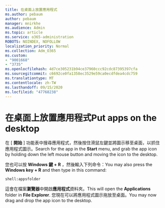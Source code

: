 ```yaml
---
title: 在桌面上放置應用程式
ms.author: pebaum
author: pebaum
manager: mnirkhe
ms.audience: Admin
ms.topic: article
ms.service: o365-administration
ROBOTS: NOINDEX, NOFOLLOW
localization_priority: Normal
ms.collection: Adm_O365
ms.custom:
- "9001668"
- "3735"
ms.openlocfilehash: 4d7ce305231b94ce37960ccc92cdc87395397cfa
ms.sourcegitcommit: c6692ce0fa1358ec3529e59ca0ecdfdea4cdc759
ms.translationtype: MT
ms.contentlocale: zh-TW
ms.lasthandoff: 09/15/2020
ms.locfileid: "47768238"
---
```

# <a name="put-apps-on-the-desktop"></a><span data-ttu-id="7ad2e-102">在桌面上放置應用程式</span><span class="sxs-lookup"><span data-stu-id="7ad2e-102">Put apps on the desktop</span></span>

<span data-ttu-id="7ad2e-103">在 [ **開始** ] 功能表中搜尋應用程式，然後按住滑鼠左鍵並將圖示移至桌面，以抓住應用程式圖示。</span><span class="sxs-lookup"><span data-stu-id="7ad2e-103">Search for the app in the **Start** menu, and grab the app icon by holding down the left mouse button and moving the icon to the desktop.</span></span>

<span data-ttu-id="7ad2e-104">您也可以按 **Windows 鍵 + R** ，然後輸入下列命令：</span><span class="sxs-lookup"><span data-stu-id="7ad2e-104">You may also press the **Windows key + R** and then type in this command:</span></span>

`shell:appsfolder`

<span data-ttu-id="7ad2e-105">這會在檔案**瀏覽器**中開啟**應用程式**資料夾。</span><span class="sxs-lookup"><span data-stu-id="7ad2e-105">This will open the **Applications** folder in **File Explorer**.</span></span> <span data-ttu-id="7ad2e-106">您現在可以將應用程式圖示拖放至桌面。</span><span class="sxs-lookup"><span data-stu-id="7ad2e-106">You may now drag and drop the app icon to the desktop.</span></span>
